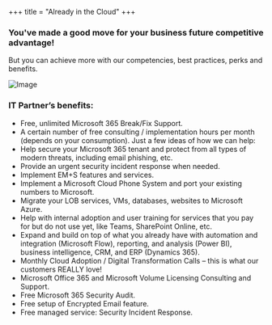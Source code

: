 +++
title = "Already in the Cloud"
+++

### You've made a good move for your business future competitive advantage!

But you can achieve more with our competencies, best practices, perks and benefits. 

![Image](/already.png)


### IT Partner’s benefits:

* Free, unlimited Microsoft 365 Break/Fix Support. 
* A certain number of free consulting / implementation hours per month (depends on your consumption). Just a few ideas of how we can help: 
* Help secure your Microsoft 365 tenant and protect from all types of modern threats, including email phishing, etc. 
* Provide an urgent security incident response when needed. 
* Implement EM+S features and services. 
* Implement a Microsoft Cloud Phone System and port your existing numbers to Microsoft. 
* Migrate your LOB services, VMs, databases, websites to Microsoft Azure. 
* Help with internal adoption and user training for services that you pay for but do not use yet, like Teams, SharePoint Online, etc. 
* Expand and build on top of what you already have with automation and integration (Microsoft Flow), reporting, and analysis (Power BI), business intelligence, CRM, and ERP (Dynamics 365). 
* Monthly Cloud Adoption / Digital Transformation Calls – this is what our customers REALLY love! 
* Microsoft Office 365 and Microsoft Volume Licensing Consulting and Support. 
* Free Microsoft 365 Security Audit. 
* Free setup of Encrypted Email feature. 
* Free managed service: Security Incident Response.
